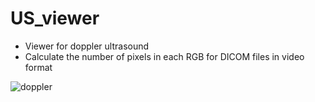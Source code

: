 # US_viewer
  - Viewer for doppler ultrasound 
  - Calculate the number of pixels in each RGB for DICOM files in video format

![doppler](https://user-images.githubusercontent.com/49828672/100876478-c6f70080-34ea-11eb-8bcb-452eec91e8a0.png)
